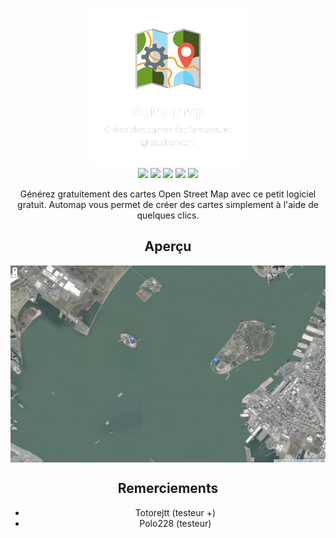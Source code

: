 <p align="center">
<br>
<img src="img/logo1.png" width="50%">
<br>
<img src="https://img.shields.io/github/repo-size/automap-organization/automap">
<img src="https://img.shields.io/github/downloads/automap-organization/automap/total">
<img src="https://img.shields.io/website?down_color=red&down_message=offline&up_color=green&up_message=online&url=https%3A%2F%2Fwww.automap.tk%2F">
<img src="https://img.shields.io/github/commit-activity/w/automap-organization/automap">
<img src="https://img.shields.io/github/contributors/automap-organization/automap">


<p align="center">Générez gratuitement des cartes Open Street Map avec ce petit logiciel gratuit. Automap vous permet de créer des cartes simplement à l'aide de quelques clics.</p>
<h2 align="center">Aperçu</h2>
<img  align="center" src="img/capture.png">
<h2 align="center">Remerciements</h2>
<ul align="center">
    <li>Totorejtt (testeur +)</li>
    <li>Polo228 (testeur)</li>
</ul>
</p>